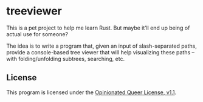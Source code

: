 # treeviewer

This is a pet project to help me learn Rust. But maybe it’ll end up being of actual use for someone?

The idea is to write a program that, given an input of slash-separated paths, provide a console-based tree viewer that will help visualizing these paths – with folding/unfolding subtrees, searching, etc.

## License

This program is licensed under the [Opinionated Queer License, v1.1][1].

 [1]: https://oql.avris.it/license?c=Daniel%20Janus%7Chttps://danieljanus.pl
